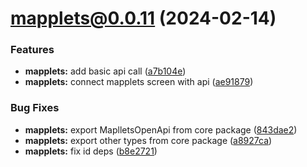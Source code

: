 # mapplets@0.0.11 (2024-02-14)

### Features

* **mapplets:** add basic api call ([a7b104e](https://github.com/mapplesorg/mapplets/commit/a7b104e189c40e63600a8b609cdd64b965d03481))
* **mapplets:** connect mapplets screen with api ([ae91879](https://github.com/mapplesorg/mapplets/commit/ae9187980e805c8f97e19f45484312a19a74cd51))


### Bug Fixes

* **mapplets:** export MaplletsOpenApi from core package ([843dae2](https://github.com/mapplesorg/mapplets/commit/843dae22807b49d77a63f766f857762dc1985cc5))
* **mapplets:** export other types from core package ([a8927ca](https://github.com/mapplesorg/mapplets/commit/a8927ca1fdd83fa804a56dbbe5654cd6ad4bbb56))
* **mapplets:** fix id deps ([b8e2721](https://github.com/mapplesorg/mapplets/commit/b8e27218e801b2d0257685f2a59e9416868d214e))

